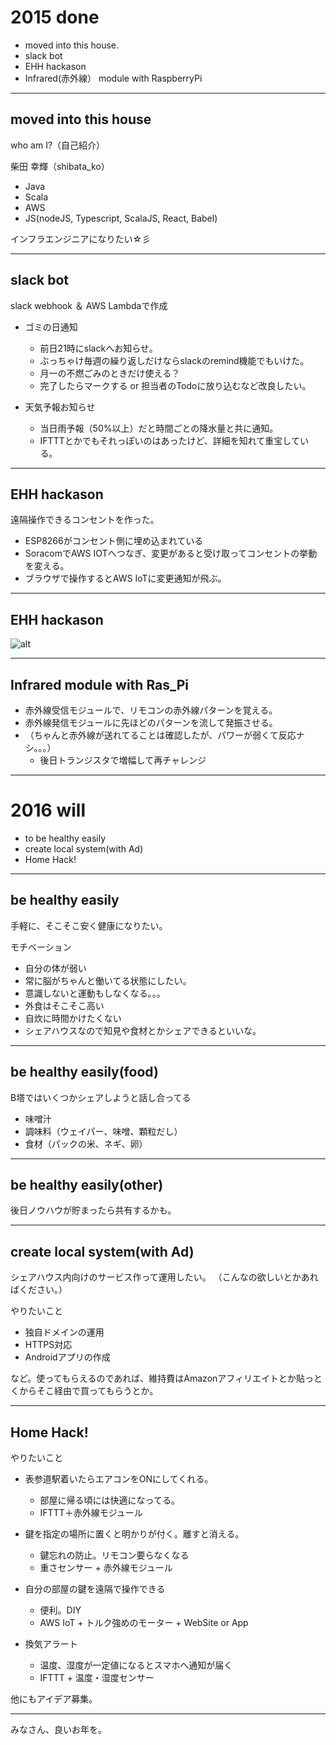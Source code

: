 
# 2015 done

- moved into this house.
- slack bot
- EHH hackason
- Infrared(赤外線） module with RaspberryPi

---

## moved into this house

who am I?（自己紹介）

柴田 幸輝（shibata_ko）

- Java
- Scala
- AWS
- JS(nodeJS, Typescript, ScalaJS, React, Babel)

インフラエンジニアになりたい☆彡

---

## slack bot

slack webhook ＆ AWS Lambdaで作成

- ゴミの日通知
  - 前日21時にslackへお知らせ。
  - ぶっちゃけ毎週の繰り返しだけならslackのremind機能でもいけた。
  - 月一の不燃ごみのときだけ使える？
  - 完了したらマークする or 担当者のTodoに放り込むなど改良したい。

- 天気予報お知らせ
  - 当日雨予報（50%以上）だと時間ごとの降水量と共に通知。
  - IFTTTとかでもそれっぽいのはあったけど、詳細を知れて重宝している。

---

## EHH hackason

遠隔操作できるコンセントを作った。

- ESP8266がコンセント側に埋め込まれている
- SoracomでAWS IOTへつなぎ、変更があると受け取ってコンセントの挙動を変える。
- ブラウザで操作するとAWS IoTに変更通知が飛ぶ。

---

## EHH hackason

![alt](./img/anko_chan.png)

---

## Infrared module with Ras_Pi

- 赤外線受信モジュールで、リモコンの赤外線パターンを覚える。
- 赤外線発信モジュールに先ほどのパターンを流して発振させる。
- （ちゃんと赤外線が送れてることは確認したが、パワーが弱くて反応ナシ。。。）
  - 後日トランジスタで増幅して再チャレンジ

---

# 2016 will

- to be healthy easily
- create local system(with Ad)
- Home Hack!

---

## be healthy easily

手軽に、そこそこ安く健康になりたい。

モチベーション

- 自分の体が弱い
- 常に脳がちゃんと働いてる状態にしたい。
- 意識しないと運動もしなくなる。。。
- 外食はそこそこ高い
- 自炊に時間かけたくない
- シェアハウスなので知見や食材とかシェアできるといいな。

---

## be healthy easily(food)

B塔ではいくつかシェアしようと話し合ってる
- 味噌汁
- 調味料（ウェイパー、味噌、顆粒だし）
- 食材（パックの米、ネギ、卵）

---

## be healthy easily(other)

後日ノウハウが貯まったら共有するかも。

---

## create local system(with Ad)

シェアハウス内向けのサービス作って運用したい。
（こんなの欲しいとかあればください。）

やりたいこと
- 独自ドメインの運用
- HTTPS対応
- Androidアプリの作成

など。使ってもらえるのであれば、維持費はAmazonアフィリエイトとか貼っとくからそこ経由で買ってもらうとか。

---

## Home Hack!

やりたいこと
- 表参道駅着いたらエアコンをONにしてくれる。
  - 部屋に帰る頃には快適になってる。
  - IFTTT＋赤外線モジュール

- 鍵を指定の場所に置くと明かりが付く。離すと消える。
  - 鍵忘れの防止。リモコン要らなくなる
  - 重さセンサー + 赤外線モジュール

- 自分の部屋の鍵を遠隔で操作できる
  - 便利。DIY
  - AWS IoT + トルク強めのモーター + WebSite or App

- 換気アラート
  - 温度、湿度が一定値になるとスマホへ通知が届く
  - IFTTT + 温度・湿度センサー

他にもアイデア募集。

---

みなさん、良いお年を。
